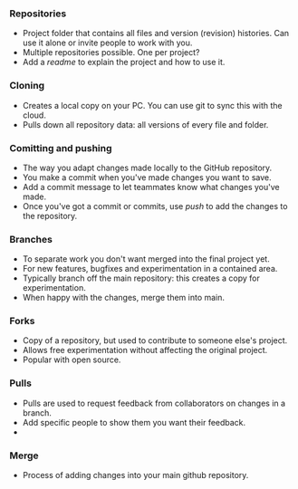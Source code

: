 ### Repositories
* Project folder that contains all files and version (revision) histories. Can use it alone or invite people to work with you.
* Multiple repositories possible. One per project?
* Add a *readme* to explain the project and how to use it.

### Cloning
* Creates a local copy on your PC. You can use git to sync this with the cloud.
* Pulls down all repository data: all versions of every file and folder.

### Comitting and pushing
* The way you adapt changes made locally to the GitHub repository.
* You make a commit when you've made changes you want to save.
* Add a commit message to let teammates know what changes you've made.
* Once you've got a commit or commits, use *push* to add the changes to the repository.

### Branches
* To separate work you don't want merged into the final project yet.
* For new features, bugfixes and experimentation in a contained area.
* Typically branch off the main repository: this creates a copy for experimentation.
* When happy with the changes, merge them into main.

### Forks
* Copy of a repository, but used to contribute to someone else's project.
* Allows free experimentation without affecting the original project.
* Popular with open source.

### Pulls
* Pulls are used to request feedback from collaborators on changes in a branch.
* Add specific people to show them you want their feedback.
* 
### Merge
* Process of adding changes into your main github repository.
